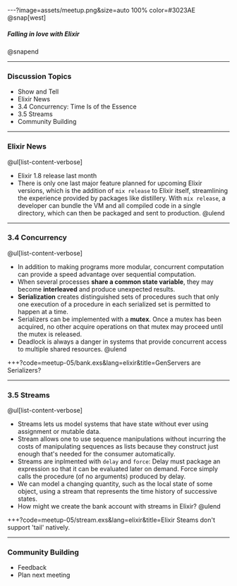 ---?image=assets/meetup.png&size=auto 100% color=#3023AE
@snap[west]
##### Falling in love with Elixir
@snapend

---
### Discussion Topics
- Show and Tell
- Elixir News
- 3.4 Concurrency: Time Is of the Essence
- 3.5 Streams
- Community Building

---
### Elixir News
@ul[list-content-verbose]
- Elixir 1.8 release last month
- There is only one last major feature planned for upcoming Elixir versions, which is the addition of `mix release` to Elixir itself, streamlining the experience provided by packages like distillery. With `mix release`, a developer can bundle the VM and all compiled code in a single directory, which can then be packaged and sent to production.
@ulend

---
### 3.4 Concurrency
@ul[list-content-verbose]
- In addition to making programs more modular, concurrent computation can provide a speed advantage over sequential computation.
- When several processes **share a common state variable**, they may become **interleaved** and produce unexpected results.
- **Serialization** creates distinguished sets of procedures such that only one execution of a procedure in each serialized set is permitted to happen at a time.
- Serializers can be implemented with a **mutex**. Once a mutex has been acquired, no other acquire operations on that mutex may proceed until the mutex is released.
- Deadlock is always a danger in systems that provide concurrent access to multiple shared resources.
@ulend

+++?code=meetup-05/bank.exs&lang=elixir&title=GenServers are Serializers?

---
### 3.5 Streams
@ul[list-content-verbose]
- Streams lets us model systems that have state without ever using assignment or mutable data.
- Stream allows one to use sequence manipulations without incurring the costs of manipulating sequences as lists because they construct just enough that's needed for the consumer automatically.
- Streams are inplmented with `delay` and `force`: Delay must package an expression so that it can be evaluated later on demand. Force simply calls the procedure (of no arguments) produced by delay.
- We can model a changing quantity, such as the local state of some object, using a stream that represents the time history of successive states.
- How might we create the bank account with streams in Elixir?
@ulend

+++?code=meetup-05/stream.exs&lang=elixir&title=Elixir Steams don't support 'tail' natively.

---
### Community Building
- Feedback
- Plan next meeting
